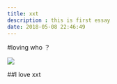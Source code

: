```yaml
---
title: xxt
description : this is first essay
date: 2018-05-08 22:46:49
---
```


#loving who ？

<!-- more -->

![](http://ww2.sinaimg.cn/mw690/81b78497jw1emfgwil5xkj21hc0u0tpm.jpg)

##I love xxt
